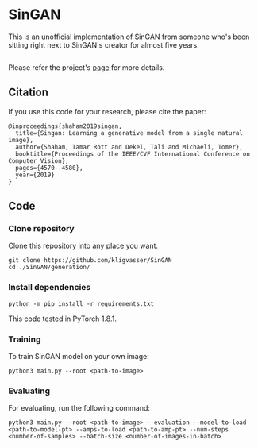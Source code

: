# SinGAN

This is an unofficial implementation of SinGAN from someone who's been sitting right next to SinGAN's creator for almost five years.

```{image} figures/sampled.png
```

Please refer the project's [page](https://tamarott.github.io/SinGAN.htm) for more details.

## Citation

If you use this code for your research, please cite the paper:

```
@inproceedings{shaham2019singan,
  title={Singan: Learning a generative model from a single natural image},
  author={Shaham, Tamar Rott and Dekel, Tali and Michaeli, Tomer},
  booktitle={Proceedings of the IEEE/CVF International Conference on Computer Vision},
  pages={4570--4580},
  year={2019}
}
```


## Code

### Clone repository

Clone this repository into any place you want.

```
git clone https://github.com/kligvasser/SinGAN
cd ./SinGAN/generation/
```

### Install dependencies

```
python -m pip install -r requirements.txt
```

This code tested in PyTorch 1.8.1.

### Training
To train SinGAN model on your own image:

```
python3 main.py --root <path-to-image>
```

### Evaluating
For evaluating, run the following command:

```
python3 main.py --root <path-to-image> --evaluation --model-to-load <path-to-model-pt> --amps-to-load <path-to-amp-pt> --num-steps <number-of-samples> --batch-size <number-of-images-in-batch>
```
